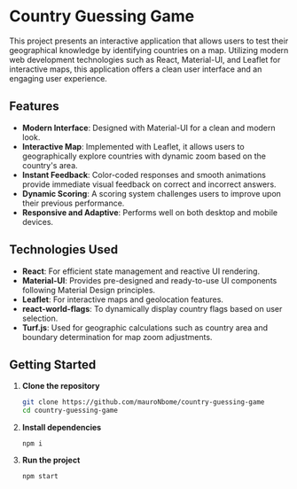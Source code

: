 # Country Guessing Game

This project presents an interactive application that allows users to test their geographical knowledge by identifying countries on a map. Utilizing modern web development technologies such as React, Material-UI, and Leaflet for interactive maps, this application offers a clean user interface and an engaging user experience.

## Features

- **Modern Interface**: Designed with Material-UI for a clean and modern look.
- **Interactive Map**: Implemented with Leaflet, it allows users to geographically explore countries with dynamic zoom based on the country's area.
- **Instant Feedback**: Color-coded responses and smooth animations provide immediate visual feedback on correct and incorrect answers.
- **Dynamic Scoring**: A scoring system challenges users to improve upon their previous performance.
- **Responsive and Adaptive**: Performs well on both desktop and mobile devices.

## Technologies Used

- **React**: For efficient state management and reactive UI rendering.
- **Material-UI**: Provides pre-designed and ready-to-use UI components following Material Design principles.
- **Leaflet**: For interactive maps and geolocation features.
- **react-world-flags**: To dynamically display country flags based on user selection.
- **Turf.js**: Used for geographic calculations such as country area and boundary determination for map zoom adjustments.

## Getting Started

1. **Clone the repository**

   ```bash
   git clone https://github.com/mauroNbome/country-guessing-game
   cd country-guessing-game
   ```

2. **Install dependencies**
    ```
    npm i
    ```
3. **Run the project**
    ```
    npm start
    ```